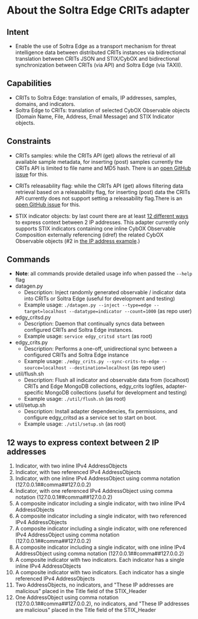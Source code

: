 About the Soltra Edge CRITs adapter
===================================

Intent
------
* Enable the use of Soltra Edge as a transport mechanism for threat
  intelligence data between distributed CRITs instances via
  bidirectional translation between CRITs JSON and STIX/CybOX and
  bidirectional synchronization between CRITs (via API) and Soltra
  Edge (via TAXII).


Capabilities
------------
* CRITs to Soltra Edge: translation of emails, IP addresses, samples,
  domains, and indicators.
* Soltra Edge to CRITs: translation of selected CybOX Observable
  objects (Domain Name, File, Address, Email Message) and STIX
  Indicator objects.


Constraints
-----------
* CRITs samples: while the CRITs API (get) allows the retrieval of all
  available sample metadata, for inserting (post) samples currently
  the CRITs API is limited to file name and MD5 hash. There is an [open
  GitHub issue][0] for this.

* CRITs releasability flag: while the CRITs API (get) allows filtering
  data retrieval based on a releasability flag, for inserting (post)
  data the CRITs API currently does not support setting a
  releasability flag.There is an [open GitHub issue][1] for this.

* STIX indicator objects: by last count there are at least
  [12 different ways][2] to express context between 2 IP addresses.
  This adapter currently only supports STIX indicators containing one
  inline CybOX Observable Composition externally referencing (idref)
  the related CybOX Observable objects (#2 in [the IP address example][2].)


Commands
--------
* **Note**: all commands provide detailed usage info when passed the
  `--help` flag
* datagen.py
    * Description: Inject randomly generated observable / indicator
      data into CRITs or Soltra Edge (useful for development and
      testing)
    * Example usage: `./datagen.py --inject --type=edge
      --target=localhost --datatype=indicator --count=1000` (as repo user)
* edgy_critsd.py
    * Description: Daemon that continually syncs data between
      configured CRITs and Soltra Edge instances.
    * Example usage: `service edgy_critsd start` (as root)
* edgy_crits.py
    * Description: Performs a one-off, unidirectional sync between a
      configured CRITs and Soltra Edge instance
    * Example usage: `./edgy_crits.py --sync-crits-to-edge
      --source=localhost --destination=localhost` (as repo user)
* util/flush.sh
    * Description: Flush all indicator and observable data from
      (localhost) CRITs and Edge MongoDB collections, edgy_crits
      logfiles, adapter-specific MongoDB collections (useful for
      development and testing)
    * Example usage: `./util/flush.sh` (as root)
* util/setup.sh
    * Description: Install adapter dependencies, fix permissions, and
      configure edgy_critsd as a service set to start on boot.
    * Example usage: `./util/setup.sh` (as root)


12 ways to express context between 2 IP addresses
-------------------------------------------------
1. Indicator, with two inline IPv4 AddressObjects
2. Indicator, with two referenced IPv4 AddressObjects
3. Indicator, with one inline IPv4 AddressObject using comma notation (127.0.0.1##comma##127.0.0.2)
4. Indicator, with one referenced IPv4 AddressObject using comma notation (127.0.0.1##comma##127.0.0.2)
5. A composite indicator including a single indicator, with two inline IPv4 AddressObjects
6. A composite indicator including a single indicator, with two referenced IPv4 AddressObjects
7. A composite indicator including a single indicator, with one referenced IPv4 AddressObject using comma notation (127.0.0.1##comma##127.0.0.2)
8. A composite indicator including a single indicator, with one inline IPv4 AddressObject using comma notation (127.0.0.1##comma##127.0.0.2)
9. A composite indicator with two indicators. Each indicator has a single inline IPv4 AddressObjects
10. A composite indicator with two indicators. Each indicator has a single referenced IPv4 AddressObjects
11. Two AddressObjects, no indicators, and "These IP addresses are malicious" placed in the Title field of the STIX_Header
12. One AddressObject using comma notation (127.0.0.1##comma##127.0.0.2), no indicators, and "These IP addresses are malicious" placed in the Title field of the STIX_Header


[0]: https://github.com/crits/crits/issues/362
[1]: https://github.com/crits/crits/issues/361
[2]: #12-ways-to-express-context-between-2-ip-addresses
